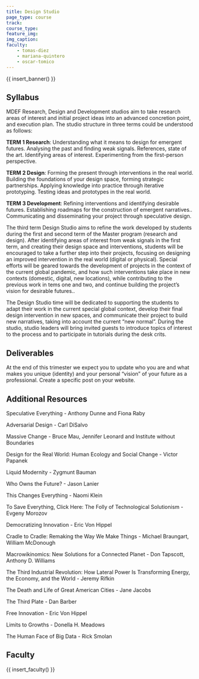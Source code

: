 ```yaml
---
title: Design Studio
page_type: course
track:
course_type:
feature_img: 
img_caption: 
faculty: 
    - tomas-diez
    - mariana-quintero
    - oscar-tomico
---
```


{{ insert_banner() }}

## Syllabus

MDEF Research, Design and Development studios aim to take research areas of interest and initial project ideas into an advanced concretion point, and execution plan. The studio structure in three terms could be understood as follows:

**TERM 1 Research**: Understanding what it means to design for emergent futures. Analysing the past and finding weak signals. References, state of the art. Identifying areas of interest. Experimenting from the first-person perspective.

**TERM 2 Design**: Forming the present through interventions in the real world. Building the foundations of your design space, forming strategic partnerships. Applying knowledge into practice through iterative prototyping. Testing ideas and prototypes in the real world.

**TERM 3 Development**: Refining interventions and identifying desirable futures. Establishing roadmaps for the construction of emergent narratives.. Communicating and disseminating your project through speculative design.

The third term Design Studio aims to refine the work developed by students during the first and second term of the Master program (research and design). After identifying areas of interest from weak signals in the first term, and creating their design space and interventions, students will be encouraged to take a further step into their projects, focusing on designing an improved intervention in the real world (digital or physical). Special efforts will be geared towards the development of projects in the context of the current global pandemic, and how such interventions take place in new contexts (domestic, digital, new locations), while contributing to the previous work in tems one and two, and continue building the project’s vision for desirable futures..

The Design Studio time will be dedicated to supporting the students to adapt their work in the current special global context, develop their final design intervention in new spaces, and communicate their project to build new narratives, taking into account the current “new normal”. During the studio, studio leaders will bring invited guests to introduce topics of interest to the process and to participate in tutorials during the desk crits.

## Deliverables

At the end of this trimester we expect you to update who you are and what makes you unique (identity) and your personal “vision” of your future as a professional. Create a specific post on your website.  

## Additional Resources

Speculative Everything - Anthony Dunne and Fiona Raby

Adversarial Design - Carl DiSalvo

Massive Change - Bruce Mau, Jennifer Leonard and Institute without Boundaries

Design for the Real World: Human Ecology and Social Change - Victor Papanek

Liquid Modernity - Zygmunt Bauman

Who Owns the Future? - Jason Lanier

This Changes Everything - Naomi Klein

To Save Everything, Click Here: The Folly of Technological Solutionism - Evgeny Morozov

Democratizing Innovation - Eric Von Hippel

Cradle to Cradle: Remaking the Way We Make Things - Michael Braungart, William McDonough

Macrowikinomics: New Solutions for a Connected Planet - Don Tapscott, Anthony D. Williams

The Third Industrial Revolution: How Lateral Power Is Transforming Energy, the Economy, and the World - Jeremy Rifkin

The Death and Life of Great American Cities - Jane Jacobs

The Third Plate - Dan Barber

Free Innovation - Eric Von Hippel

Limits to Growths - Donella H. Meadows

The Human Face of Big Data - Rick Smolan

## Faculty

{{ insert_faculty() }}
